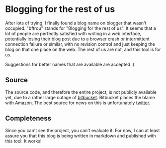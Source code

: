 Blogging for the rest of us
===========================

After lots of trying, I finally found a blog name on blogger that wasn't occupied. "bftrou" stands for "Blogging for the rest of us". It seems that a lot of people are perfectly satisfied with writing in a web interface, potentially losing their blog post due to a browser crash or intermittent connection failure or similar, with no revision control and just keeping the blog on that one place on the web. The rest of us are not, and this tool is for us.

Suggestions for better names that are available are accepted :)


Source
------

The source code, and therefore the entire project, is not publicly available yet, due to a rather large outage of [bitbucket](http://bitbucket.org). Bitbucket places the blame with Amazon. The best source for news on this is unfortunately [twitter](http://twitter.com/search?q=%23bitbucket).


Completeness
------------

Since you can't see the project, you can't evaluate it. For now, I can at least assure you that this blog is being written in markdown and published with this tool. It works!
